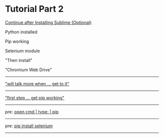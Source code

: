 # Tutorial Part 2

[Continue after Installing Sublime (Optional)](https://youtu.be/Xjv1sY630Uc?list=PLzMcBGfZo4-n40rB1XaJ0ak1bemvlqumQ&t=106)

Python installed

Pip working

Selenium module

"Then install"

"Chromium Web Drive"

____

["will talk more when ... get to it"](https://youtu.be/Xjv1sY630Uc?list=PLzMcBGfZo4-n40rB1XaJ0ak1bemvlqumQ&t=112)

____

["first step ... get pip working"](https://youtu.be/Xjv1sY630Uc?list=PLzMcBGfZo4-n40rB1XaJ0ak1bemvlqumQ&t=114)

____

pre: [open cmd | type: | pip](https://youtu.be/Xjv1sY630Uc?list=PLzMcBGfZo4-n40rB1XaJ0ak1bemvlqumQ&t=158)

____

pre: [pip install selenium](https://youtu.be/Xjv1sY630Uc?list=PLzMcBGfZo4-n40rB1XaJ0ak1bemvlqumQ&t=209)

____


